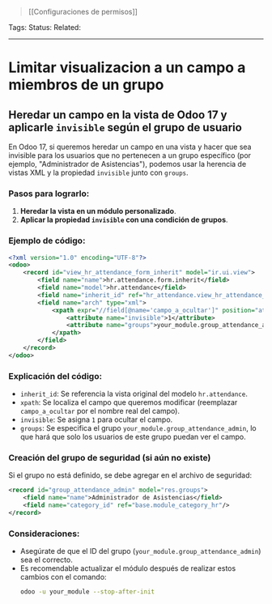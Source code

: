 > [[Configuraciones de permisos]]

Tags: 
Status: 
Related: 

___

# Limitar visualizacion a un campo a miembros de un  grupo

## Heredar un campo en la vista de Odoo 17 y aplicarle `invisible` según el grupo de usuario

En Odoo 17, si queremos heredar un campo en una vista y hacer que sea invisible para los usuarios que no pertenecen a un grupo específico (por ejemplo, "Administrador de Asistencias"), podemos usar la herencia de vistas XML y la propiedad `invisible` junto con `groups`.

### Pasos para lograrlo:

1. **Heredar la vista en un módulo personalizado**.
2. **Aplicar la propiedad `invisible` con una condición de grupos**.

### Ejemplo de código:

```xml
<?xml version="1.0" encoding="UTF-8"?>
<odoo>
    <record id="view_hr_attendance_form_inherit" model="ir.ui.view">
        <field name="name">hr.attendance.form.inherit</field>
        <field name="model">hr.attendance</field>
        <field name="inherit_id" ref="hr_attendance.view_hr_attendance_form"/>
        <field name="arch" type="xml">
            <xpath expr="//field[@name='campo_a_ocultar']" position="attributes">
                <attribute name="invisible">1</attribute>
                <attribute name="groups">your_module.group_attendance_admin</attribute>
            </xpath>
        </field>
    </record>
</odoo>
```

### Explicación del código:

- `inherit_id`: Se referencia la vista original del modelo `hr.attendance`.
- `xpath`: Se localiza el campo que queremos modificar (reemplazar `campo_a_ocultar` por el nombre real del campo).
- `invisible`: Se asigna `1` para ocultar el campo.
- `groups`: Se especifica el grupo `your_module.group_attendance_admin`, lo que hará que solo los usuarios de este grupo puedan ver el campo.

### Creación del grupo de seguridad (si aún no existe)
Si el grupo no está definido, se debe agregar en el archivo de seguridad:

```xml
<record id="group_attendance_admin" model="res.groups">
    <field name="name">Administrador de Asistencias</field>
    <field name="category_id" ref="base.module_category_hr"/>
</record>
```

### Consideraciones:
- Asegúrate de que el ID del grupo (`your_module.group_attendance_admin`) sea el correcto.
- Es recomendable actualizar el módulo después de realizar estos cambios con el comando:
  ```bash
  odoo -u your_module --stop-after-init
  
